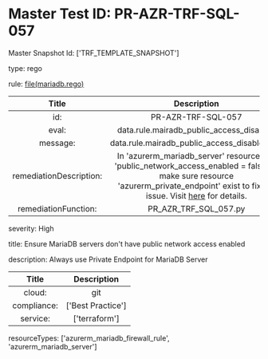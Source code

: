 



# Master Test ID: PR-AZR-TRF-SQL-057


Master Snapshot Id: ['TRF_TEMPLATE_SNAPSHOT']

type: rego

rule: [file(mariadb.rego)]  
  
  
  
  

|Title|Description|
| :---: | :---: |
|id: |PR-AZR-TRF-SQL-057|
|eval: |data.rule.mairadb_public_access_disabled|
|message: |data.rule.mairadb_public_access_disabled_err|
|remediationDescription: |In 'azurerm_mariadb_server' resource, set 'public_network_access_enabled = false' or make sure resource 'azurerm_private_endpoint' exist to fix the issue. Visit <a href='https://registry.terraform.io/providers/hashicorp/azurerm/latest/docs/resources/mariadb_server#public_network_access_enabled' target='_blank'>here</a> for details.|
|remediationFunction: |PR_AZR_TRF_SQL_057.py|


severity: High

title: Ensure MariaDB servers don't have public network access enabled

description: Always use Private Endpoint for MariaDB Server  
  
  

|Title|Description|
| :---: | :---: |
|cloud: |git|
|compliance: |['Best Practice']|
|service: |['terraform']|


resourceTypes: ['azurerm_mariadb_firewall_rule', 'azurerm_mariadb_server']


[file(mariadb.rego)]: https://github.com/prancer-io/prancer-compliance-test/tree/master/azure/terraform/mariadb.rego
